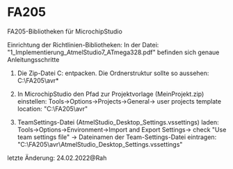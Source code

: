 # FA205
 FA205-Bibliotheken für MicrochipStudio

Einrichtung der Richtlinien-Bibliotheken:
   In der Datei: "1_Implementierung_AtmelStudio7_ATmega328.pdf" befinden sich genaue Anleitungsschritte

1. Die Zip-Datei C: entpacken. Die Ordnerstruktur sollte so aussehen:
   C:\FA205\avr\*

2. In MicrochipStudio den Pfad zur Projektvorlage (MeinProjekt.zip) einstellen:
   Tools->Options->Projects->General-> user projects template location: "C:\FA205\avr\"

3. TeamSettings-Datei (AtmelStudio_Desktop_Settings.vssettings) laden:
   Tools->Options->Environment->Import and Export Settings-> check "Use team settings file" -> Dateinamen der Team-Settings-Datei
   eintragen:
     "C:\FA205\avr\AtmelStudio_Desktop_Settings.vssettings"


letzte Änderung:
24.02.2022@Rah